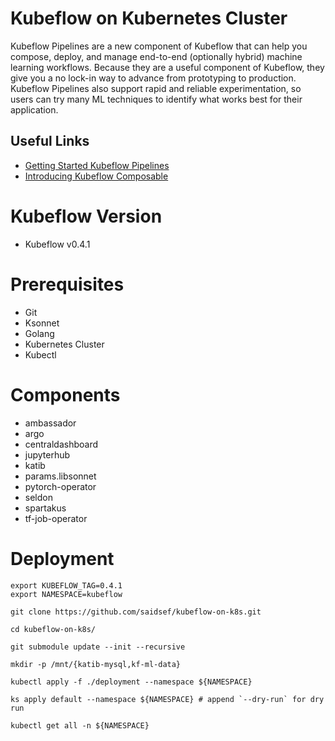 # Kubeflow on Kubernetes Cluster

Kubeflow Pipelines are a new component of Kubeflow that can help you compose, deploy, and manage end-to-end (optionally hybrid) machine learning workflows. Because they are a useful component of Kubeflow, they give you a no lock-in way to advance from prototyping to production. Kubeflow Pipelines also support rapid and reliable experimentation, so users can try many ML techniques to identify what works best for their application.

## Useful Links
 - [Getting Started Kubeflow Pipelines](https://cloud.google.com/blog/products/ai-machine-learning/getting-started-kubeflow-pipelines)
 - [Introducing Kubeflow Composable](https://kubernetes.io/blog/2017/12/introducing-kubeflow-composable/)

# Kubeflow Version
 - Kubeflow v0.4.1

# Prerequisites
 - Git
 - Ksonnet
 - Golang
 - Kubernetes Cluster
 - Kubectl

# Components
 - ambassador
 - argo
 - centraldashboard
 - jupyterhub
 - katib
 - params.libsonnet
 - pytorch-operator
 - seldon
 - spartakus
 - tf-job-operator

# Deployment

```shell
export KUBEFLOW_TAG=0.4.1
export NAMESPACE=kubeflow

git clone https://github.com/saidsef/kubeflow-on-k8s.git

cd kubeflow-on-k8s/

git submodule update --init --recursive

mkdir -p /mnt/{katib-mysql,kf-ml-data}

kubectl apply -f ./deployment --namespace ${NAMESPACE}

ks apply default --namespace ${NAMESPACE} # append `--dry-run` for dry run

kubectl get all -n ${NAMESPACE}

```


